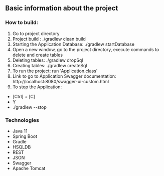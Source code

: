  
## Basic information about the project

### How to build:
1. Go to project directory
2. Project build : ./gradlew clean build
3. Starting the Application Database: ./gradlew startDatabase
4. Open a new window, go to the project directory, execute commands to delete and create tables
5. Deleting tables: ./gradlew dropSql
6. Creating tables: ./gradlew createSql
7. To run the project: run 'Application.class'
8. Link to go to Application Swagger documentation: http://localhost:8080/swagger-ui-custom.html
9. To stop the Application:
  - [Ctrl] + [C] 
  - Y
  - ./gradlew --stop

### Technologies
- Java 11
- Spring Boot
- Gradle
- HSQLDB
- REST
- JSON
- Swagger
- Apache Tomcat









